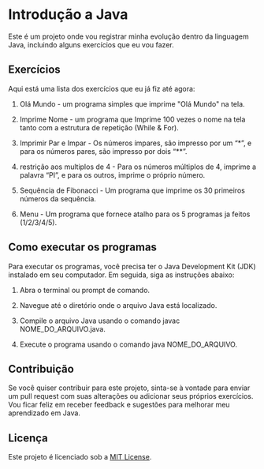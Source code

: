 # Introdução a Java

Este é um projeto onde vou registrar minha evolução dentro da linguagem Java, incluindo alguns exercícios que eu vou fazer.

## Exercícios
    
Aqui está uma lista dos exercícios que eu já fiz até agora:

1. Olá Mundo - um programa simples que imprime "Olá Mundo" na tela.

2. Imprime Nome - um programa que Imprime 100 vezes o nome na tela tanto com a estrutura de repetição (While & For).

3. Imprimir Par e Impar - Os números ímpares, são impresso por um “*”, e para os números pares, são impresso por dois “**”.

4. restrição aos multiplos de 4 - Para os números múltiplos de 4, imprime a palavra “PI”, e para os outros, imprime o próprio número.

5. Sequência de Fibonacci - Um programa que imprime os 30 primeiros números da sequência.

6. Menu - Um programa que fornece atalho para os 5 programas ja feitos (1/2/3/4/5).

## Como executar os programas

Para executar os programas, você precisa ter o Java Development Kit (JDK) instalado em seu computador. Em seguida, siga as instruções abaixo:

1. Abra o terminal ou prompt de comando.
    
2. Navegue até o diretório onde o arquivo Java está localizado.

3. Compile o arquivo Java usando o comando javac NOME_DO_ARQUIVO.java.

4. Execute o programa usando o comando java NOME_DO_ARQUIVO.

## Contribuição

Se você quiser contribuir para este projeto, sinta-se à vontade para enviar um pull request com suas alterações ou adicionar seus próprios exercícios. Vou ficar feliz em receber feedback e sugestões para melhorar meu aprendizado em Java.

## Licença
Este projeto é licenciado sob a [MIT License](https://opensource.org/licenses/MIT).